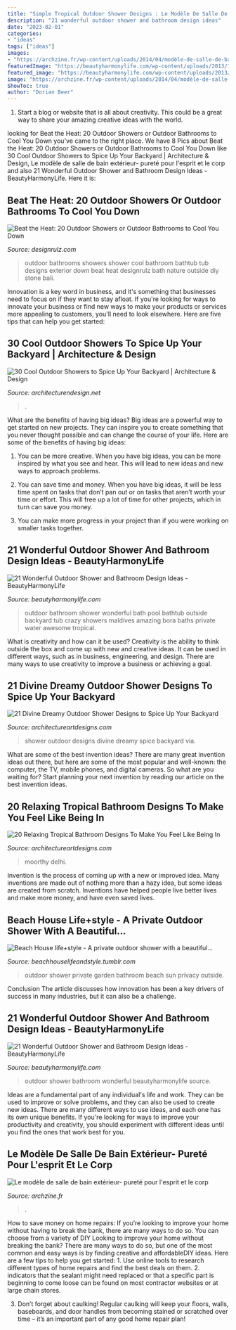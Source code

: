 ```yaml
---
title: "Simple Tropical Outdoor Shower Designs : Le Modèle De Salle De Bain Extérieur- Pureté Pour L&#039;esprit Et Le Corp"
description: "21 wonderful outdoor shower and bathroom design ideas"
date: "2023-02-01"
categories:
- "ideas"
tags: ["ideas"]
images:
- "https://archzine.fr/wp-content/uploads/2014/04/modèle-de-salle-de-bain-en-pierre-douche-extérieure.jpg"
featuredImage: "https://beautyharmonylife.com/wp-content/uploads/2013/10/onsen-wallpaper-hd-11.jpg"
featured_image: "https://beautyharmonylife.com/wp-content/uploads/2013/10/onsen-wallpaper-hd-11.jpg"
image: "https://archzine.fr/wp-content/uploads/2014/04/modèle-de-salle-de-bain-en-pierre-douche-extérieure.jpg"
ShowToc: true
author: "Dorian Beer"
---
```



1. Start a blog or website that is all about creativity. This could be a great way to share your amazing creative ideas with the world.

	

		
looking for Beat the Heat: 20 Outdoor Showers or Outdoor Bathrooms to Cool You Down you've came to the right place. We have 8 Pics about Beat the Heat: 20 Outdoor Showers or Outdoor Bathrooms to Cool You Down like 30 Cool Outdoor Showers to Spice Up Your Backyard | Architecture &amp; Design, Le modèle de salle de bain extérieur- pureté pour l&#039;esprit et le corp and also 21 Wonderful Outdoor Shower and Bathroom Design Ideas - BeautyHarmonyLife. Here it is:
		
    
## Beat The Heat: 20 Outdoor Showers Or Outdoor Bathrooms To Cool You Down

<img loading=lazy src="http://cdn.designrulz.com/wp-content/uploads/2015/07/designrulz-outdoor-shower-design-18.jpg" onerror="this.onerror=null;this.src='https://tse1.mm.bing.net/th?id=OIP.nnC5YhqQpNB5_QV46engugHaLJ&amp;pid=15.1';" alt="Beat the Heat: 20 Outdoor Showers or Outdoor Bathrooms to Cool You Down">

_Source: designrulz.com_

>outdoor bathrooms showers shower cool bathroom bathtub tub designs exterior down beat heat designrulz bath nature outside diy stone bali. 

	

Innovation is a key word in business, and it's something that businesses need to focus on if they want to stay afloat. If you're looking for ways to innovate your business or find new ways to make your products or services more appealing to customers, you'll need to look elsewhere. Here are five tips that can help you get started: 

    
## 30 Cool Outdoor Showers To Spice Up Your Backyard | Architecture &amp; Design

<img loading=lazy src="https://cdn.architecturendesign.net/wp-content/uploads/2014/09/diy-outside-shower-9.jpg" onerror="this.onerror=null;this.src='https://tse2.mm.bing.net/th?id=OIP.axl1P8U5i2JbRqfk5OQPQAHaLm&amp;pid=15.1';" alt="30 Cool Outdoor Showers to Spice Up Your Backyard | Architecture &amp; Design">

_Source: architecturendesign.net_

>. 

	

What are the benefits of having big ideas?
Big ideas are a powerful way to get started on new projects. They can inspire you to create something that you never thought possible and can change the course of your life. Here are some of the benefits of having big ideas:
1. You can be more creative. When you have big ideas, you can be more inspired by what you see and hear. This will lead to new ideas and new ways to approach problems.

2. You can save time and money. When you have big ideas, it will be less time spent on tasks that don’t pan out or on tasks that aren’t worth your time or effort. This will free up a lot of time for other projects, which in turn can save you money.

3. You can make more progress in your project than if you were working on smaller tasks together.

    
## 21 Wonderful Outdoor Shower And Bathroom Design Ideas - BeautyHarmonyLife

<img loading=lazy src="http://beautyharmonylife.com/wp-content/uploads/2013/10/tumblr_lt69ybK2qT1qh8c0xo1_400.jpg" onerror="this.onerror=null;this.src='https://tse3.mm.bing.net/th?id=OIP.ENBqo0FInImbLcdjXNHNhQHaLJ&amp;pid=15.1';" alt="21 Wonderful Outdoor Shower and Bathroom Design Ideas - BeautyHarmonyLife">

_Source: beautyharmonylife.com_

>outdoor bathroom shower wonderful bath pool bathtub outside backyard tub crazy showers maldives amazing bora baths private water awesome tropical. 

	

What is creativity and how can it be used?
Creativity is the ability to think outside the box and come up with new and creative ideas. It can be used in different ways, such as in business, engineering, and design. There are many ways to use creativity to improve a business or achieving a goal.

    
## 21 Divine Dreamy Outdoor Shower Designs To Spice Up Your Backyard

<img loading=lazy src="https://www.architectureartdesigns.com/wp-content/uploads/2014/06/1520.jpg" onerror="this.onerror=null;this.src='https://tse1.mm.bing.net/th?id=OIP.A0yfOJCowBSx3aGIr2y6NgAAAA&amp;pid=15.1';" alt="21 Divine Dreamy Outdoor Shower Designs to Spice Up Your Backyard">

_Source: architectureartdesigns.com_

>shower outdoor designs divine dreamy spice backyard via. 

	

What are some of the best invention ideas?
There are many great invention ideas out there, but here are some of the most popular and well-known: the computer, the TV, mobile phones, and digital cameras. So what are you waiting for? Start planning your next invention by reading our article on the best invention ideas.

    
## 20 Relaxing Tropical Bathroom Designs To Make You Feel Like Being In

<img loading=lazy src="https://www.architectureartdesigns.com/wp-content/uploads/2015/02/20-Relaxing-Tropical-Bathroom-Designs-To-Make-You-Feel-Like-Being-In-Paradise-14.jpg" onerror="this.onerror=null;this.src='https://tse1.mm.bing.net/th?id=OIP._dn65eEKP1WnHoUbqGvd0gHaEQ&amp;pid=15.1';" alt="20 Relaxing Tropical Bathroom Designs To Make You Feel Like Being In">

_Source: architectureartdesigns.com_

>moorthy delhi. 

	

Invention is the process of coming up with a new or improved idea. Many inventions are made out of nothing more than a hazy idea, but some ideas are created from scratch. Inventions have helped people live better lives and make more money, and have even saved lives.

    
## Beach House Life+style - A Private Outdoor Shower With A Beautiful...

<img loading=lazy src="http://40.media.tumblr.com/5a888613d4894e0549aef5f5101f2252/tumblr_mm0hct9JyL1s80zf1o1_1280.jpg" onerror="this.onerror=null;this.src='https://tse2.mm.bing.net/th?id=OIP.XzyXFoDDrzYBF04ncIUoYAHaK0&amp;pid=15.1';" alt="Beach House life+style - A private outdoor shower with a beautiful...">

_Source: beachhouselifeandstyle.tumblr.com_

>outdoor shower private garden bathroom beach sun privacy outside. 

	

Conclusion
The article discusses how innovation has been a key drivers of success in many industries, but it can also be a challenge.

    
## 21 Wonderful Outdoor Shower And Bathroom Design Ideas - BeautyHarmonyLife

<img loading=lazy src="https://beautyharmonylife.com/wp-content/uploads/2013/10/onsen-wallpaper-hd-11.jpg" onerror="this.onerror=null;this.src='https://tse4.mm.bing.net/th?id=OIP.ewx1mQDaj6HpecinCOGmHwHaJ4&amp;pid=15.1';" alt="21 Wonderful Outdoor Shower and Bathroom Design Ideas - BeautyHarmonyLife">

_Source: beautyharmonylife.com_

>outdoor shower bathroom wonderful beautyharmonylife source. 

	

Ideas are a fundamental part of any individual's life and work. They can be used to improve or solve problems, and they can also be used to create new ideas. There are many different ways to use ideas, and each one has its own unique benefits. If you're looking for ways to improve your productivity and creativity, you should experiment with different ideas until you find the ones that work best for you.

    
## Le Modèle De Salle De Bain Extérieur- Pureté Pour L&#039;esprit Et Le Corp

<img loading=lazy src="https://archzine.fr/wp-content/uploads/2014/04/modèle-de-salle-de-bain-en-pierre-douche-extérieure.jpg" onerror="this.onerror=null;this.src='https://tse4.mm.bing.net/th?id=OIP.Gjz_7B2qC5iY4vYbIm1YcgHaLG&amp;pid=15.1';" alt="Le modèle de salle de bain extérieur- pureté pour l&#039;esprit et le corp">

_Source: archzine.fr_

>. 

	

How to save money on home repairs: If you’re looking to improve your home without having to break the bank, there are many ways to do so. You can choose from a variety of DIY
Looking to improve your home without breaking the bank? There are many ways to do so, but one of the most common and easy ways is by finding creative and affordableDIY ideas. Here are a few tips to help you get started: 1. Use online tools to research different types of home repairs and find the best deals on them.
2. indicators that the sealant might need replaced or that a specific part is beginning to come loose can be found on most contractor websites or at large chain stores.

3. Don’t forget about caulking! Regular caulking will keep your floors, walls, baseboards, and door handles from becoming stained or scratched over time – it’s an important part of any good home repair plan! 
